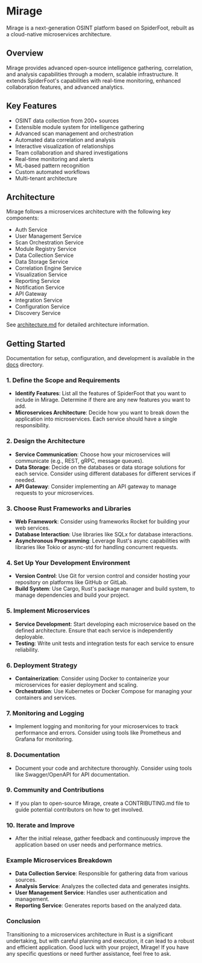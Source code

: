 # Mirage

Mirage is a next-generation OSINT platform based on SpiderFoot, rebuilt as a cloud-native microservices architecture.

## Overview

Mirage provides advanced open-source intelligence gathering, correlation, and analysis capabilities through a modern, scalable infrastructure. It extends SpiderFoot's capabilities with real-time monitoring, enhanced collaboration features, and advanced analytics.

## Key Features

- OSINT data collection from 200+ sources
- Extensible module system for intelligence gathering
- Advanced scan management and orchestration
- Automated data correlation and analysis
- Interactive visualization of relationships
- Team collaboration and shared investigations
- Real-time monitoring and alerts
- ML-based pattern recognition
- Custom automated workflows
- Multi-tenant architecture

## Architecture

Mirage follows a microservices architecture with the following key components:

- Auth Service
- User Management Service
- Scan Orchestration Service
- Module Registry Service
- Data Collection Service
- Data Storage Service
- Correlation Engine Service
- Visualization Service
- Reporting Service
- Notification Service
- API Gateway
- Integration Service
- Configuration Service
- Discovery Service

See [architecture.md](architecture.md) for detailed architecture information.

## Getting Started

Documentation for setup, configuration, and development is available in the [docs](docs) directory.

### 1. **Define the Scope and Requirements**
   - **Identify Features**: List all the features of SpiderFoot that you want to include in Mirage. Determine if there are any new features you want to add.
   - **Microservices Architecture**: Decide how you want to break down the application into microservices. Each service should have a single responsibility.

### 2. **Design the Architecture**
   - **Service Communication**: Choose how your microservices will communicate (e.g., REST, gRPC, message queues).
   - **Data Storage**: Decide on the databases or data storage solutions for each service. Consider using different databases for different services if needed.
   - **API Gateway**: Consider implementing an API gateway to manage requests to your microservices.

### 3. **Choose Rust Frameworks and Libraries**
   - **Web Framework**: Consider using frameworks Rocket for building your web services.
   - **Database Interaction**: Use libraries like  SQLx for database interactions.
   - **Asynchronous Programming**: Leverage Rust's async capabilities with libraries like Tokio or async-std for handling concurrent requests.

### 4. **Set Up Your Development Environment**
   - **Version Control**: Use Git for version control and consider hosting your repository on platforms like GitHub or GitLab.
   - **Build System**: Use Cargo, Rust's package manager and build system, to manage dependencies and build your project.

### 5. **Implement Microservices**
   - **Service Development**: Start developing each microservice based on the defined architecture. Ensure that each service is independently deployable.
   - **Testing**: Write unit tests and integration tests for each service to ensure reliability.

### 6. **Deployment Strategy**
   - **Containerization**: Consider using Docker to containerize your microservices for easier deployment and scaling.
   - **Orchestration**: Use Kubernetes or Docker Compose for managing your containers and services.

### 7. **Monitoring and Logging**
   - Implement logging and monitoring for your microservices to track performance and errors. Consider using tools like Prometheus and Grafana for monitoring.

### 8. **Documentation**
   - Document your code and architecture thoroughly. Consider using tools like Swagger/OpenAPI for API documentation.

### 9. **Community and Contributions**
   - If you plan to open-source Mirage, create a CONTRIBUTING.md file to guide potential contributors on how to get involved.

### 10. **Iterate and Improve**
   - After the initial release, gather feedback and continuously improve the application based on user needs and performance metrics.

### Example Microservices Breakdown
- **Data Collection Service**: Responsible for gathering data from various sources.
- **Analysis Service**: Analyzes the collected data and generates insights.
- **User Management Service**: Handles user authentication and management.
- **Reporting Service**: Generates reports based on the analyzed data.

### Conclusion
Transitioning to a microservices architecture in Rust is a significant undertaking, but with careful planning and execution, it can lead to a robust and efficient application. Good luck with your project, Mirage! If you have any specific questions or need further assistance, feel free to ask.